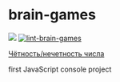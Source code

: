 # brain-games
<a href="https://codeclimate.com/github/codeclimate/codeclimate/maintainability"><img src="https://api.codeclimate.com/v1/badges/a99a88d28ad37a79dbf6/maintainability" /></a>
[![lint-brain-games](https://github.com/monoral01/brain-games/workflows/lint-brain-games/badge.svg)](https://github.com/monoral01/brain-games/actions)

[Чётность/нечетность числа](https://asciinema.org/a/441073)

first JavaScript console project
